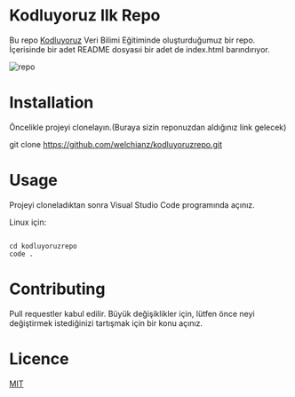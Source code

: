 # Kodluyoruz Ilk Repo

Bu repo [Kodluyoruz](https://www.kodluyoruz.org/) Veri Bilimi Eğitiminde oluşturduğumuz bir repo. İçerisinde bir adet README dosyasıi bir adet de index.html barındırıyor.

![repo](https://user-images.githubusercontent.com/80834085/162471460-ebcd66a9-2334-427e-9158-a06eff21b72b.PNG)

# Installation

Öncelikle projeyi clonelayın.(Buraya sizin reponuzdan aldığınız link gelecek)

git clone https://github.com/welchianz/kodluyoruzrepo.git

# Usage 

Projeyi cloneladıktan sonra Visual Studio Code programında açınız.

Linux için:

```

cd kodluyoruzrepo 
code .

```




# Contributing

Pull requestler kabul edilir. Büyük değişiklikler için, lütfen önce neyi değiştirmek istediğinizi tartışmak için bir konu açınız.

# Licence

[MIT](https://choosealicense.com/licenses/mit/)
